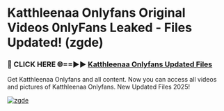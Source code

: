 # Katthleenaa Onlyfans Original Videos 0nlyFans Leaked - Files Updated! (zgde)

<h3>🔴 CLICK HERE 🌐==►► <a href="https://tinyurl.com/2m67pmp6" rel="nofollow">Katthleenaa Onlyfans Updated Files</a></h3>

Get Katthleenaa Onlyfans and all content. Now you can access all videos and pictures of Katthleenaa Onlyfans. New Updated Files 2025!

[![zgde](https://i.imgur.com/H4QAA4z.gif)](https://tinyurl.com/2m67pmp6)